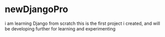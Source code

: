 # newDjangoPro

i am learning Django from scratch this is the first project i created, and will be developing further for learning and experimenting
